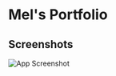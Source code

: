 
# Mel's Portfolio



## Screenshots

![App Screenshot](https://github.com/MelissaBT11/HW_19_M_T/tree/main/Images/Mel_Portfolio.gif)


